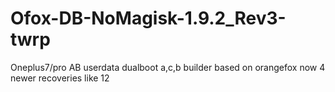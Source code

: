 # Ofox-DB-NoMagisk-1.9.2_Rev3-twrp
 Oneplus7/pro  AB userdata dualboot a,c,b builder based on orangefox now 4 newer recoveries like 12
